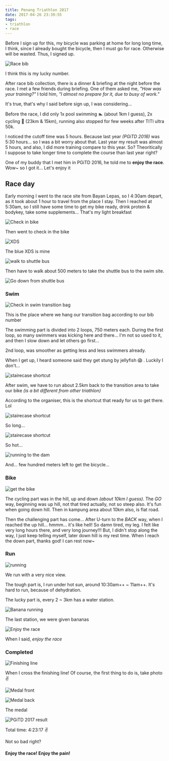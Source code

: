 ```yaml
---
title: Penang Triathlon 2017
date: 2017-04-26 23:39:55
tags:
- triathlon
- race
---
```


Before I sign up for this, my bicycle was parking at home for long long time, I think, since I already bought the bicycle, then I must go for race. Otherwise will be wasted. Thus, I signed up.

![Race bib](https://c1.staticflickr.com/3/2819/34244267086_95c1544eec_b.jpg)

I think this is my lucky number.

After race bib collection, there is a dinner & briefing at the night before the race. I met a few friends during briefing. One of them asked me, _"How was your training?"_ I told him, _"I almost no prepare for it, due to busy of work."_

It's true, that's why I said before sign up, I was considering...

Before the race, I did only 1x pool swimming 🏊  (about 1km I guess), 2x cycling 🚵  (23km & 15km), running also stopped for few weeks after TITI ultra 50k.

I noticed the cutoff time was 5 hours. Because last year _(PGiTD 2016)_ was 5:30 hours... so I was a bit worry about that. Last year my result was almost 5 hours, and also, I did more training compare to this year. So? Theoritically I suppose to take longer time to complete the course than last year right?

One of my buddy that I met him in PGiTD 2016, he told me to **enjoy the race**. Wow~ so I got it... Let's enjoy it

## Race day

Early morning I went to the race site from Bayan Lepas, so I 4:30am depart, as it took about 1 hour to travel from the place I stay. Then I reached at 5:30am, so I still have some time to get my bike ready, drink protein & bodykey, take some supplements... That's my light breakfast

![Check in bike](https://c1.staticflickr.com/5/4157/34154004861_3d6a0fc7bc_b.jpg)

Then went to check in the bike

![XDS](https://c1.staticflickr.com/3/2811/34284769855_0f66541541_b.jpg)

The blue XDS is mine

![walk to shuttle bus](https://c1.staticflickr.com/5/4177/34284763915_64fb6cea88_b.jpg)

Then have to walk about 500 meters to take the shuttle bus to the swim site.

![Go down from shuttle bus](https://c1.staticflickr.com/3/2835/33474619553_a871e67153_b.jpg)

### Swim

![Check in swim transition bag](https://c1.staticflickr.com/3/2843/34244259966_4d02a9c7e6_b.jpg)

This is the place where we hang our transition bag according to our bib number

The swimming part is divided into 2 loops, 750 meters each. During the first loop, so many swimmers was kicking here and there... I'm not so used to it, and then I slow down and let others go first...

2nd loop, was smoother as getting less and less swimmers already.

When I get up, I heard someone said they get stung by jellyfish 😱 . Luckily I don't...

![stairecase shortcut](https://c1.staticflickr.com/3/2862/34244257696_1e248b6a1a_b.jpg)

After swim, we have to run about 2.5km back to the transition area to take our bike _(is a bit different from other triathlon)_

According to the organiser, this is the shortcut that ready for us to get there. Lol

![stairecase shortcut](https://c1.staticflickr.com/3/2877/34244260206_0e14d11082_b.jpg)

So long...

![stairecase shortcut](https://c1.staticflickr.com/3/2814/34127481722_ba38d5e136_b.jpg)

So hot...

![running to the dam](https://c1.staticflickr.com/3/2848/34244261246_dd71671ca0_b.jpg)

And... few hundred meters left to get the bicycle...

### Bike

![get the bike](https://c1.staticflickr.com/3/2843/33442942474_39f70ec052_b.jpg)

The cycling part was in the hill, up and down _(about 10km I guess)_. The _GO_ way, beginning was up hill, not that tired actually, not so steep also. It's fun when going down hill. Then in kampung area about 10km also, is flat road.

Then the challenging part has come... After U-turn to the _BACK_ way, when I reached the up hill... hmmm... it's like hell! So damn tired, my leg. I felt like very long hours there, and very long journey!!! But, I didn't stop along the way, I just keep telling myself, later down hill is my rest time. When I reach the down part, thanks god! I can rest now~

### Run

![running](https://c1.staticflickr.com/5/4192/33900892210_c407bba597_b.jpg)

We run with a very nice view.

The tough part is, I run under hot sun, around 10:30am++ ~ 11am++. It's hard to run, because of dehydration.

The lucky part is,  every 2 ~ 3km has a water station.

![Banana running](https://c1.staticflickr.com/3/2806/34284763015_60357bc39d_b.jpg)

The last station, we were given bananas

![Enjoy the race](https://c1.staticflickr.com/3/2817/33442935594_285dbfac4d_b.jpg)

When I said, _enjoy the race_

### Completed

![Finishing line](https://c1.staticflickr.com/5/4193/34284775755_976b511dec_b.jpg)

When I cross the finishing line! Of course, the first thing to do is, take photo ✌️

![Medal front](https://c1.staticflickr.com/5/4163/33900898080_1de6aee741_b.jpg)

![Medal back](https://c1.staticflickr.com/3/2838/34127489252_fa904af248_b.jpg)

The medal

![PGiTD 2017 result](https://c1.staticflickr.com/3/2942/33474648893_9e3a6a5232_b.jpg)

Total time: 4:23:17 ✌️ 

Not so bad right?

#### Enjoy the race! Enjoy the pain!
